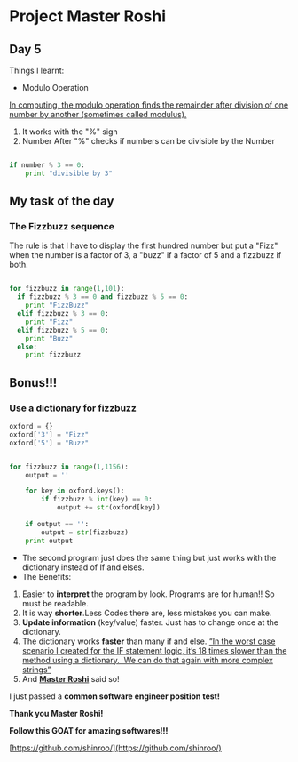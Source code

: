 # Project Master Roshi
## Day 5
Things I learnt:

- Modulo Operation

[In computing, the modulo operation finds the remainder after division of one number by another (sometimes called modulus).](https://en.wikipedia.org/wiki/Modulo_operation)

1. It works with the "%" sign
2. Number After "%" checks if numbers can be divisible by the Number
``` python

if number % 3 == 0:
	print "divisible by 3"

```
## My task of the day
### __The Fizzbuzz sequence__
The rule is that I have to display the first hundred number but put a "Fizz" when the number is a factor of 3, a "buzz" if a factor of 5 and a fizzbuzz if both.

``` python

for fizzbuzz in range(1,101):
  if fizzbuzz % 3 == 0 and fizzbuzz % 5 == 0:
    print "FizzBuzz"
  elif fizzbuzz % 3 == 0:
    print "Fizz"
  elif fizzbuzz % 5 == 0:
    print "Buzz"
  else:
    print fizzbuzz

```

## Bonus!!!
### Use a dictionary for fizzbuzz

```python
oxford = {}
oxford['3'] = "Fizz"
oxford['5'] = "Buzz"


for fizzbuzz in range(1,1156):
	output = ''

	for key in oxford.keys():
		if fizzbuzz % int(key) == 0:
			output += str(oxford[key])
	
	if output == '':
		output = str(fizzbuzz)
	print output

```
- The second program just does the same thing but just works with the dictionary instead of If and elses.
- The Benefits:
1. Easier to __interpret__ the program by look. Programs are for human!! So must be readable.
2. It is way __shorter__.Less Codes there are, less mistakes you can make.
3. __Update information__ (key/value) faster. Just has to change once at the dictionary.
4. The dictionary works __faster__ than many if and else. 
[“In the worst case scenario I created for the IF statement logic, it’s 18 times slower than the method using a dictionary.  We can do that again with more complex strings”]( http://scottlobdell.me/2014/05/time-efficiency-statements-vs-python-dictionaries/)
5. And __[Master Roshi](https://github.com/shinroo/)__ said so!

I just passed a __common software engineer position test!__

__Thank you Master Roshi!__

__Follow this GOAT for amazing softwares!!!__

[https://github.com/shinroo/](https://github.com/shinroo/)
 
